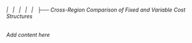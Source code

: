 ###### |   |   |   |   |   ├── Cross-Region Comparison of Fixed and Variable Cost Structures

*Add content here*